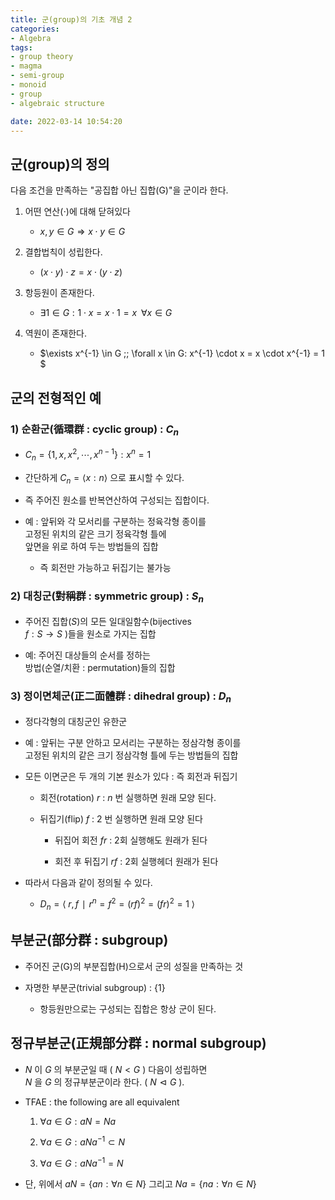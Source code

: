 ```yaml
---
title: 군(group)의 기초 개념 2
categories: 
- Algebra
tags:
- group theory
- magma
- semi-group
- monoid
- group
- algebraic structure

date: 2022-03-14 10:54:20
---
```


## 군(group)의 정의

다음 조건을 만족하는 "공집합 아닌 집합(G)"을 군이라 한다.

1) 어떤 연산($\cdot$)에 대해 닫혀있다

    - $x, y \in G \Rightarrow x \cdot y \in G$

2) 결합법칙이 성립한다.

    - $(x \cdot y) \cdot z = x \cdot (y \cdot z)$

3) 항등원이 존재한다.

    - $\exists 1 \in G : 1 \cdot x = x \cdot 1 = x \;\; \forall x \in G$

4) 역원이 존재한다.

    - $\exists x^{-1} \in G \;\; \forall x \in G: x^{-1} \cdot x = x \cdot x^{-1} = 1 $

## 군의 전형적인 예

### 1) 순환군(循環群 : cyclic group) : $C_n$

- $C_n = \{ 1, x, x^2, \cdots, x^{n-1}\} : x^n = 1$

- 간단하게 $C_n = ⟨ x : n ⟩$ 으로 표시할 수 있다.

- 즉 주어진 원소를 반복연산하여 구성되는 집합이다.

- 예 : 앞뒤와 각 모서리를 구분하는 정육각형 종이를 <br>
 고정된 위치의 같은 크기 정육각형 틀에 <br> 
 앞면을 위로 하여 두는 방법들의 집합

    - 즉 회전만 가능하고 뒤집기는 불가능

### 2) 대칭군(對稱群 : symmetric group) : $S_n$

- 주어진 집합($S$)의 모든 일대일함수(bijectives <br>
 $f:S\rightarrow S$ )들을 원소로 가지는 집합

- 예: 주어진 대상들의 순서를 정하는 <br>
 방법(순열/치환 : permutation)들의 집합

### 3) 정이면체군(正二面體群 : dihedral group) : $D_n$

- 정다각형의 대칭군인 유한군

- 예 : 앞뒤는 구분 안하고 모서리는 구분하는 정삼각형 종이를 <br>
 고정된 위치의 같은 크기 정삼각형 틀에 두는 방법들의 집합

- 모든 이면군은 두 개의 기본 원소가 있다 : 즉 회전과 뒤집기

    - 회전(rotation) $r$ : $n$ 번 실행하면 원래 모양 된다.

    - 뒤집기(flip) $f$ : 2 번 실행하면 원래 모양 된다        

        - 뒤집어 회전 $fr$ : 2회 실행해도 원래가 된다

        - 회전 후 뒤집기 $rf$ : 2회 실행헤더 원래가 된다

- 따라서 다음과 같이 정의될 수 있다.

    - $D_n = ⟨ \; r,f ∣ r^n = f^2 = (rf)^2 = (fr)^2 = 1 \; ⟩$


## 부분군(部分群 : subgroup)

- 주어진 군(G)의 부분집합(H)으로서 군의 성질을 만족하는 것

- 자명한 부분군(trivial subgroup) : $\{ 1 \}$

    - 항등원만으로는 구성되는 집합은 항상 군이 된다.

## 정규부분군(正規部分群 : normal subgroup)

- $N$ 이 $G$ 의 부분군일 때 ( $N<G$ ) 다음이 성립하면 <br>
$N$ 을 $G$ 의 정규부분군이라 한다. ( $N \vartriangleleft G$ ).

- TFAE : the following are all equivalent

    1. $\forall a \in G : a N = N a$
    
    2. $\forall a \in G : a N a^{-1} \subset N$

    3. $\forall a \in G : a N a^{-1} = N$

- 단, 위에서 $aN = \{ an : \forall n \in N \}$ 그리고 $Na = \{ na : \forall n \in N \}$

<br>